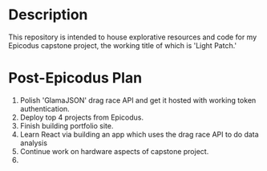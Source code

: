 # Description
This repository is intended to house explorative resources and code for my Epicodus capstone project, the working title of which is 'Light Patch.'

# Post-Epicodus Plan
1. Polish 'GlamaJSON' drag race API and get it hosted with working token authentication.
2. Deploy top 4 projects from Epicodus.
3. Finish building portfolio site.
4. Learn React via building an app which uses the drag race API to do data analysis
5. Continue work on hardware aspects of capstone project.
6. 
